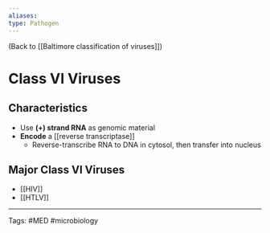 ```yaml
---
aliases: 
type: Pathogen
---
```


(Back to [[Baltimore classification of viruses]])

# Class VI Viruses

## Characteristics
- Use **(+) strand RNA** as genomic material
- **Encode** a [[reverse transcriptase]]
	- Reverse-transcribe RNA to DNA in cytosol, then transfer into nucleus
## Major Class VI Viruses
- [[HIV]]
- [[HTLV]]

---
Tags: #MED #microbiology  